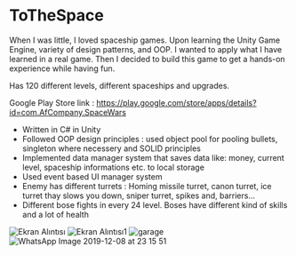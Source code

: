 

# ToTheSpace
When I was little, I loved spaceship games. Upon learning the Unity Game Engine, variety of design patterns, and OOP. I wanted to apply what I have learned in a real game. Then I decided to build this game to get a hands-on experience while having fun.

Has 120 different levels, different spaceships and upgrades.

Google Play Store link : https://play.google.com/store/apps/details?id=com.AfCompany.SpaceWars

- Written in C# in Unity
- Followed OOP design principles : used object pool for pooling bullets, singleton where necessery and SOLID principles
- Implemented data manager system that saves data like:  money, current level, spaceship informations etc. to  local storage
- Used event based UI manager system
- Enemy has different turrets : Homing missile turret, canon turret, ice turret thay slows you down, sniper turret, spikes and, barriers...
- Different bose fights in every 24 level. Boses have different kind of skills and a lot of health

![Ekran Alıntısı](https://user-images.githubusercontent.com/37782582/119924997-9bf1e480-bf42-11eb-9341-621757d99813.PNG)
![Ekran Alıntısı1](https://user-images.githubusercontent.com/37782582/119925249-1589d280-bf43-11eb-9f20-d69478328117.PNG)
![garage](https://user-images.githubusercontent.com/37782582/119925275-22a6c180-bf43-11eb-93a3-228557875d7c.PNG)
![WhatsApp Image 2019-12-08 at 23 15 51](https://user-images.githubusercontent.com/37782582/119925260-1b7fb380-bf43-11eb-8e70-1a227e8da911.jpeg)
